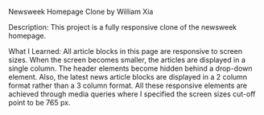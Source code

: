 Newsweek Homepage Clone by William Xia

Description:
This project is a fully responsive clone of the newsweek homepage.

What I Learned:
All article blocks in this page are responsive to screen sizes. When the screen becomes smaller, the articles are displayed in a single column. The header elements become hidden behind a drop-down element. Also, the latest news article blocks are displayed in a 2 column format rather than a 3 column format. All these responsive elements are achieved through media queries where I specified the screen sizes cut-off point to be 765 px.